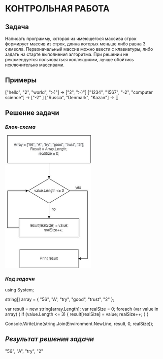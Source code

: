 # КОНТРОЛЬНАЯ РАБОТА 
## Задача 
Написать программу, которая из имеющегося массива строк формирует массив из строк, длина которых меньше либо равна 3 символа. Первоначальный массив можно ввести с клавиатуры, либо задать на старте выполнения алгоритма. При решении не рекомендуется пользоваться коллекциями, лучше обойтись исключительно массивами. 
## Примеры
["hello", "2", "world", ":-)"] -> ["2", ":-)"]
["1234", "1567", "-2", "computer science"] -> ["-2" ]
["Russia", "Denmark", "Kazan"] -> []
## Решение задачи
### *Блок-схема*
![Pictures](Diagram.jpg) 

### *Код задачи*
using System;
 
string[] array =
{
    "56",
    "A",
    "try",
    "good",
    "trust",
    "2"
};
 
var result = new string[array.Length];
var realSize = 0;
foreach (var value in array)
{
    if (value.Length <= 3)
    {
        result[realSize] = value;
        realSize++;
    }
}
 
Console.WriteLine(string.Join(Environment.NewLine, result, 0, realSize));

## *Результат решения задачи*
"56",
"A",
"try",
"2"
